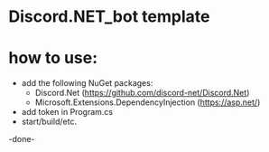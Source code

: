 # Discord.NET_bot template
how to use:
===========
* add the following NuGet packages:
  * Discord.Net (https://github.com/discord-net/Discord.Net)
  * Microsoft.Extensions.DependencyInjection (https://asp.net/)
* add token in Program.cs
* start/build/etc.

-done-

